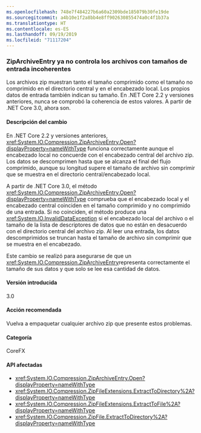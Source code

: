 ```yaml
---
ms.openlocfilehash: 748e7f484227b6a60a2309bde185079b30fe19de
ms.sourcegitcommit: a4b10e1f2a8bb4e8ff902630855474a0c4f1b37a
ms.translationtype: HT
ms.contentlocale: es-ES
ms.lasthandoff: 09/19/2019
ms.locfileid: "71117204"
---
```

### <a name="ziparchiveentry-no-longer-handles-archives-with-inconsistent-entry-sizes"></a>ZipArchiveEntry ya no controla los archivos con tamaños de entrada incoherentes

Los archivos zip muestran tanto el tamaño comprimido como el tamaño no comprimido en el directorio central y en el encabezado local.  Los propios datos de entrada también indican su tamaño.  En .NET Core 2.2 y versiones anteriores, nunca se comprobó la coherencia de estos valores. A partir de .NET Core 3.0, ahora son.

#### <a name="change-description"></a>Descripción del cambio

En .NET Core 2.2 y versiones anteriores, <xref:System.IO.Compression.ZipArchiveEntry.Open?displayProperty=nameWithType> funciona correctamente aunque el encabezado local no concuerde con el encabezado central del archivo zip. Los datos se descomprimen hasta que se alcanza el final del flujo comprimido, aunque su longitud supere el tamaño de archivo sin comprimir que se muestra en el directorio central/encabezado local.

A partir de .NET Core 3.0, el método <xref:System.IO.Compression.ZipArchiveEntry.Open?displayProperty=nameWithType> comprueba que el encabezado local y el encabezado central coinciden en el tamaño comprimido y no comprimido de una entrada.  Si no coinciden, el método produce una <xref:System.IO.InvalidDataException> si el encabezado local del archivo o el tamaño de la lista de descriptores de datos que no están en desacuerdo con el directorio central del archivo zip. Al leer una entrada, los datos descomprimidos se truncan hasta el tamaño de archivo sin comprimir que se muestra en el encabezado.

Este cambio se realizó para asegurarse de que un <xref:System.IO.Compression.ZipArchiveEntry>representa correctamente el tamaño de sus datos y que solo se lee esa cantidad de datos.

#### <a name="version-introduced"></a>Versión introducida

3.0

#### <a name="recommended-action"></a>Acción recomendada

Vuelva a empaquetar cualquier archivo zip que presente estos problemas.

#### <a name="category"></a>Categoría

CoreFX

#### <a name="affected-apis"></a>API afectadas

- <xref:System.IO.Compression.ZipArchiveEntry.Open?displayProperty=nameWithType>
- <xref:System.IO.Compression.ZipFileExtensions.ExtractToDirectory%2A?displayProperty=nameWithType>
- <xref:System.IO.Compression.ZipFileExtensions.ExtractToFile%2A?displayProperty=nameWithType>
- <xref:System.IO.Compression.ZipFile.ExtractToDirectory%2A?displayProperty=nameWithType>

<!--

### Affected APIs

`M:System.IO.Compression.ZipArchiveEntry.Open`
`Overload:System.IO.Compression.ZipFileExtensions.ExtractToDirectory%2A`
`Overload:System.IO.Compression.ZipFileExtensions.ExtractToFile%2A`
`Overload:System.IO.Compression.ZipFile.ExtractToDirectory%2A`


-->

